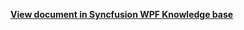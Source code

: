 **[View document in Syncfusion WPF Knowledge base](https://www.syncfusion.com/kb/12745/how-to-notify-when-an-appointment-reminder-action-changed-in-the-wpf-scheduler-calendar)**
